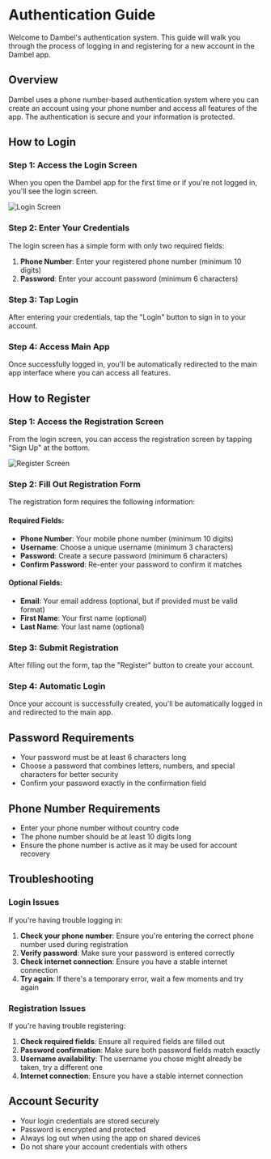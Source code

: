 # Authentication Guide

Welcome to Dambel's authentication system. This guide will walk you through the process of logging in and registering for a new account in the Dambel app.

## Overview

Dambel uses a phone number-based authentication system where you can create an account using your phone number and access all features of the app. The authentication is secure and your information is protected.

## How to Login

### Step 1: Access the Login Screen

When you open the Dambel app for the first time or if you're not logged in, you'll see the login screen.

![Login Screen](login-screen.png)

### Step 2: Enter Your Credentials

The login screen has a simple form with only two required fields:

1. **Phone Number**: Enter your registered phone number (minimum 10 digits)
2. **Password**: Enter your account password (minimum 6 characters)

### Step 3: Tap Login

After entering your credentials, tap the "Login" button to sign in to your account.

### Step 4: Access Main App

Once successfully logged in, you'll be automatically redirected to the main app interface where you can access all features.

## How to Register

### Step 1: Access the Registration Screen

From the login screen, you can access the registration screen by tapping "Sign Up" at the bottom.

![Register Screen](register-screen.png)

### Step 2: Fill Out Registration Form

The registration form requires the following information:

#### Required Fields:
- **Phone Number**: Your mobile phone number (minimum 10 digits)
- **Username**: Choose a unique username (minimum 3 characters)
- **Password**: Create a secure password (minimum 6 characters)
- **Confirm Password**: Re-enter your password to confirm it matches

#### Optional Fields:
- **Email**: Your email address (optional, but if provided must be valid format)
- **First Name**: Your first name (optional)
- **Last Name**: Your last name (optional)

### Step 3: Submit Registration

After filling out the form, tap the "Register" button to create your account.

### Step 4: Automatic Login

Once your account is successfully created, you'll be automatically logged in and redirected to the main app.

## Password Requirements

- Your password must be at least 6 characters long
- Choose a password that combines letters, numbers, and special characters for better security
- Confirm your password exactly in the confirmation field

## Phone Number Requirements

- Enter your phone number without country code
- The phone number should be at least 10 digits long
- Ensure the phone number is active as it may be used for account recovery

## Troubleshooting

### Login Issues

If you're having trouble logging in:

1. **Check your phone number**: Ensure you're entering the correct phone number used during registration
2. **Verify password**: Make sure your password is entered correctly
3. **Check internet connection**: Ensure you have a stable internet connection
4. **Try again**: If there's a temporary error, wait a few moments and try again

### Registration Issues

If you're having trouble registering:

1. **Check required fields**: Ensure all required fields are filled out
2. **Password confirmation**: Make sure both password fields match exactly
3. **Username availability**: The username you chose might already be taken, try a different one
4. **Internet connection**: Ensure you have a stable internet connection

## Account Security

- Your login credentials are stored securely
- Password is encrypted and protected
- Always log out when using the app on shared devices
- Do not share your account credentials with others
